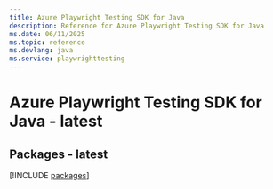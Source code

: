 ```yaml
---
title: Azure Playwright Testing SDK for Java
description: Reference for Azure Playwright Testing SDK for Java
ms.date: 06/11/2025
ms.topic: reference
ms.devlang: java
ms.service: playwrighttesting
---
```

# Azure Playwright Testing SDK for Java - latest
## Packages - latest
[!INCLUDE [packages](playwright-testing-index.md)]